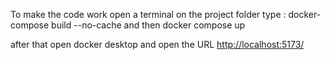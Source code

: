 To make the code work
open a terminal on the project folder
type : 
docker-compose build --no-cache
and then
docker compose up

after that open docker desktop and open the URL
[http://localhost:5173/](http://localhost:5173/)
